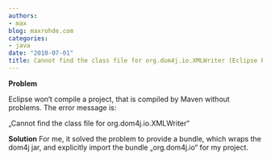 ```yaml
---
authors:
- max
blog: maxrohde.com
categories:
- java
date: "2010-07-01"
title: Cannot find the class file for org.dom4j.io.XMLWriter (Eclipse Problem)
---
```


**Problem**

Eclipse won‘t compile a project, that is compiled by Maven without problems. The error message is:

„Cannot find the class file for org.dom4j.io.XMLWriter“

**Solution** For me, it solved the problem to provide a bundle, which wraps the dom4j jar, and explicitly import the bundle „org.dom4j.io“ for my project.